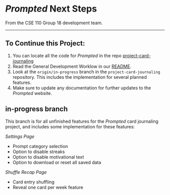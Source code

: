 # *Prompted* Next Steps

From the CSE 110 Group 18 development team.

---

## To Continue this Project:

1. You can locate all the code for *Prompted* in the repo [project-card-journaling](https://github.com/cse110-sp25-group18/project-card-journaling.git)
2. Read the General Development Worklow in our [README](../README.md).
3. Look at the `origin/in-progress` branch in the `project-card-journaling` repository. This includes the implementation for several planned features.
4. Make sure to update any documentation for further updates to the *Prompted* website.

## in-progress branch

This branch is for all unfinished features for the *Prompted* card journaling project, and includes some implementation for these features:

 _Settings Page_
  - Prompt category selection
  - Option to disable streaks
  - Option to disable motivational text
  - Option to download or reset all saved data

_Shuffle Recap Page_
   - Card entry shuffling
   - Reveal one card per week feature